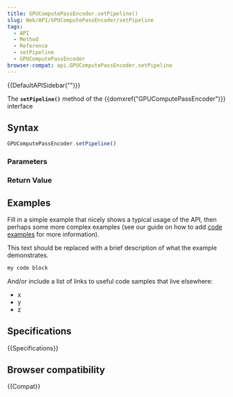 ```yaml
---
title: GPUComputePassEncoder.setPipeline()
slug: Web/API/GPUComputePassEncoder/setPipeline
tags:
  - API
  - Method
  - Reference
  - setPipeline
  - GPUComputePassEncoder
browser-compat: api.GPUComputePassEncoder.setPipeline
---
```

{{DefaultAPISidebar("")}}

The **`setPipeline()`** method of the {{domxref("GPUComputePassEncoder")}} interface 

## Syntax

```js
GPUComputePassEncoder.setPipeline()
```

### Parameters



### Return Value



## Examples

Fill in a simple example that nicely shows a typical usage of the API, then perhaps some more complex examples (see our guide on how to add [code examples](/en-US/docs/MDN/Contribute/Structures/Code_examples) for more information).

This text should be replaced with a brief description of what the example demonstrates.

```js
my code block
```

And/or include a list of links to useful code samples that live elsewhere:

*   x
*   y
*   z

## Specifications

{{Specifications}}

## Browser compatibility

{{Compat}}

